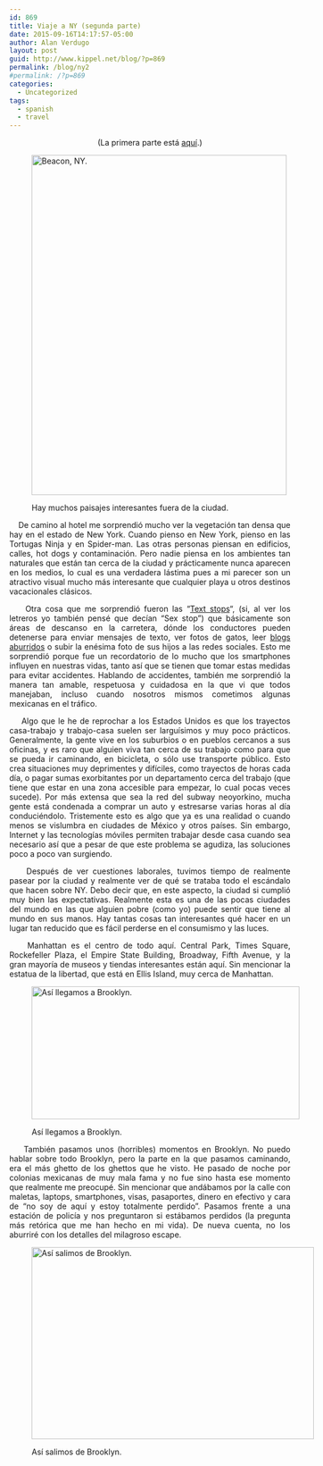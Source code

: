 ```yaml
---
id: 869
title: Viaje a NY (segunda parte)
date: 2015-09-16T14:17:57-05:00
author: Alan Verdugo
layout: post
guid: http://www.kippel.net/blog/?p=869
permalink: /blog/ny2
#permalink: /?p=869
categories:
  - Uncategorized
tags:
  - spanish
  - travel
---
```

<p style="text-align: center;">
  (La primera parte está <a href="http://www.kippel.net/blog/?p=866" target="_blank">aquí</a>.)
</p><figure id="attachment_891" aria-describedby="caption-attachment-891" style="width: 457px" class="wp-caption alignright">

<img class=" wp-image-891" src="https://github.com/alanverdugo/alanverdugo.github.io/tree/master/wp-content/uploads/2015/09/CAM00541.jpg" alt="Beacon, NY." width="457" height="609" /> <figcaption id="caption-attachment-891" class="wp-caption-text">Hay muchos paisajes interesantes fuera de la ciudad.</figcaption></figure> 

<p style="text-align: justify;">
      De camino al hotel me sorprendió mucho ver la vegetación tan densa que hay en el estado de New York. Cuando pienso en New York, pienso en las Tortugas Ninja y en Spider-man. Las otras personas piensan en edificios, calles, hot dogs y contaminación. Pero nadie piensa en los ambientes tan naturales que están tan cerca de la ciudad y prácticamente nunca aparecen en los medios, lo cual es una verdadera lástima pues a mi parecer son un atractivo visual mucho más interesante que cualquier playa u otros destinos vacacionales clásicos.
</p>

<p style="text-align: justify;">
      Otra cosa que me sorprendió fueron las &#8220;<a href="http://www.theverge.com/2013/9/24/4767060/new-york-cuomo-unveils-text-stops-to-combat-distracted-driving" target="_blank">Text stops</a>&#8220;, (si, al ver los letreros yo también pensé que decían &#8220;Sex stop&#8221;) que básicamente son áreas de descanso en la carretera, dónde los conductores pueden detenerse para enviar mensajes de texto, ver fotos de gatos, leer <a href="http://kippel.net/blog/" target="_blank">blogs aburridos</a> o subir la enésima foto de sus hijos a las redes sociales. Esto me sorprendió porque fue un recordatorio de lo mucho que los smartphones influyen en nuestras vidas, tanto así que se tienen que tomar estas medidas para evitar accidentes. Hablando de accidentes, también me sorprendió la manera tan amable, respetuosa y cuidadosa en la que vi que todos manejaban, incluso cuando nosotros mismos cometimos algunas mexicanas en el tráfico.
</p>

<p style="text-align: justify;">
      Algo que le he de reprochar a los Estados Unidos es que los trayectos casa-trabajo y trabajo-casa suelen ser larguísimos y muy poco prácticos. Generalmente, la gente vive en los suburbios o en pueblos cercanos a sus oficinas, y es raro que alguien viva tan cerca de su trabajo como para que se pueda ir caminando, en bicicleta, o sólo use transporte público. Esto crea situaciones muy deprimentes y difíciles, como trayectos de horas cada día, o pagar sumas exorbitantes por un departamento cerca del trabajo (que tiene que estar en una zona accesible para empezar, lo cual pocas veces sucede). Por más extensa que sea la red del subway neoyorkino, mucha gente está condenada a comprar un auto y estresarse varias horas al día conduciéndolo. Tristemente esto es algo que ya es una realidad o cuando menos se vislumbra en ciudades de México y otros países. Sin embargo, Internet y las tecnologías móviles permiten trabajar desde casa cuando sea necesario así que a pesar de que este problema se agudiza, las soluciones poco a poco van surgiendo.
</p>

<p style="text-align: justify;">
      Después de ver cuestiones laborales, tuvimos tiempo de realmente pasear por la ciudad y realmente ver de qué se trataba todo el escándalo que hacen sobre NY. Debo decir que, en este aspecto, la ciudad si cumplió muy bien las expectativas. Realmente esta es una de las pocas ciudades del mundo en las que alguien pobre (como yo) puede sentir que tiene al mundo en sus manos. Hay tantas cosas tan interesantes qué hacer en un lugar tan reducido que es fácil perderse en el consumismo y las luces.
</p>

<p style="text-align: justify;">
      Manhattan es el centro de todo aquí. Central Park, Times Square, Rockefeller Plaza, el Empire State Building, Broadway, Fifth Avenue, y la gran mayoría de museos y tiendas interesantes están aquí. Sin mencionar la estatua de la libertad, que está en Ellis Island, muy cerca de Manhattan.
</p><figure id="attachment_887" aria-describedby="caption-attachment-887" style="width: 480px" class="wp-caption aligncenter">

<img class="size-full wp-image-887" src="https://github.com/alanverdugo/alanverdugo.github.io/tree/master/wp-content/uploads/2015/09/comingtoamerica-blog480.jpg" alt="Así llegamos a Brooklyn." width="480" height="238" /> <figcaption id="caption-attachment-887" class="wp-caption-text">Así llegamos a Brooklyn.</figcaption></figure> 

<p style="text-align: justify;">
      También pasamos unos (horribles) momentos en Brooklyn. No puedo hablar sobre todo Brooklyn, pero la parte en la que pasamos caminando, era el más ghetto de los ghettos que he visto. He pasado de noche por colonias mexicanas de muy mala fama y no fue sino hasta ese momento que realmente me preocupé. Sin mencionar que andábamos por la calle con maletas, laptops, smartphones, visas, pasaportes, dinero en efectivo y cara de &#8220;no soy de aquí y estoy totalmente perdido&#8221;. Pasamos frente a una estación de policía y nos preguntaron si estábamos perdidos (la pregunta más retórica que me han hecho en mi vida). De nueva cuenta, no los aburriré con los detalles del milagroso escape.
</p><figure id="attachment_888" aria-describedby="caption-attachment-888" style="width: 506px" class="wp-caption aligncenter">

<img class=" wp-image-888" src="https://github.com/alanverdugo/alanverdugo.github.io/tree/master/wp-content/uploads/2015/09/america.jpg" alt="Así salimos de Brooklyn." width="506" height="344" /> <figcaption id="caption-attachment-888" class="wp-caption-text">Así salimos de Brooklyn.</figcaption></figure> 

<p style="text-align: justify;">